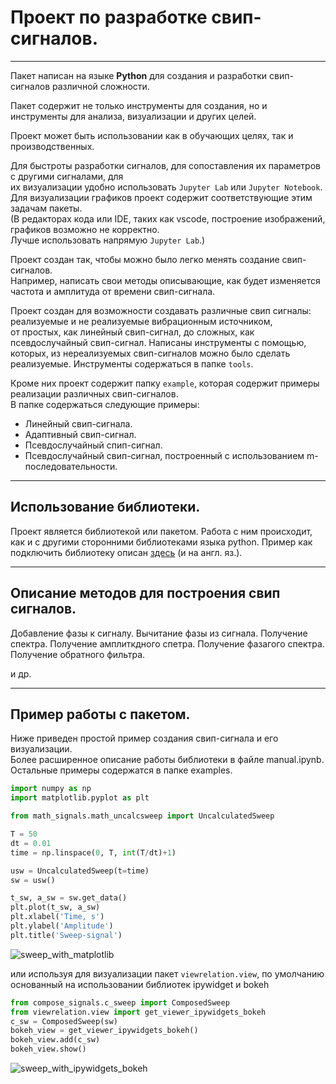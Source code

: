 # Проект по разработке свип-сигналов.
  
- - -  

Пакет написан на языке **Python** для создания и разработки свип-сигналов различной сложности.  
  
Пакет содержит не только инструменты для создания, но и инструменты для анализа, визуализации и других целей. 
    
Проект может быть использовании как в обучающих целях, так и производственных.  
  
Для быстроты разработки сигналов, для сопоставления их параметров с другими сигналами, для  
их визуализации удобно использовать `Jupyter Lab` или `Jupyter Notebook`.  
Для визуализации графиков проект содержит соответствующие этим задачам пакеты.  
(В редакторах кода или IDE, таких как vscode, построение изображений, графиков возможно не корректно.  
Лучше использовать напрямую `Jupyter Lab`.)  
  
Проект создан так, чтобы можно было легко менять создание свип-сигналов.   
Например, написать свои методы описывающие, как будет изменяется частота и амплитуда от времени свип-сигнала.  
  
Проект создан для возможности создавать различные свип сигналы: реализуемые и не реализуемые вибрационным источником,  
от простых, как линейный свип-сигнал, до сложных, как псевдослучайный свип-сигнал. Написаны инструменты с помощью,  
которых, из нереализуемых свип-сигналов можно было сделать реализуемые. Инструменты содержаться в папке `tools`.  
  
Кроме них проект содержит папку `example`, которая содержит примеры реализации различных свип-сигналов.  
В папке содержаться следующие примеры:  
* Линейный свип-сигнала.  
* Адаптивный свип-сигнал.
* Псевдослучайный спип-сигнал.  
* Псевдослучайный свип-сигнал, построенный с использованием m-последовательности. 

- - -
## Использование библиотеки. 

Проект является библиотекой или пакетом. Работа с ним происходит, как и с другими сторонними библиотеками языка python.
Пример как подключить библиотеку описан [здесь](https://all-python.ru/osnovy/podklyuchenie-modulej.html 'Import module') (и на англ. яз.). 
- - -
## Описание методов для построения свип сигналов.

Добавление фазы к сигналу.
Вычитание фазы из сигнала.
Получение спектра.
Получение амплиткдного спетра.
Получение фазагого спектра.
Получение обратного фильтра.

и др.

- - -
## Пример работы с пакетом.
  
Ниже приведен простой пример создания свип-сигнала и его визуализации.  
Более расширенное описание работы библиотеки в файле manual.ipynb. 
Остальные примеры содержатся в папке examples.

```python
import numpy as np
import matplotlib.pyplot as plt

from math_signals.math_uncalcsweep import UncalculatedSweep

T = 50
dt = 0.01
time = np.linspace(0, T, int(T/dt)+1)

usw = UncalculatedSweep(t=time)
sw = usw()

t_sw, a_sw = sw.get_data()
plt.plot(t_sw, a_sw)
plt.xlabel('Time, s')
plt.ylabel('Amplitude')
plt.title('Sweep-signal')
```

![sweep_with_matplotlib](https://user-images.githubusercontent.com/89973180/156033978-ccc8de40-9f6b-4bb1-b59f-7a3ea41d2f64.png "Linear Sweep") 

или используя для визуализации пакет ```viewrelation.view```, по умолчанию основанный на использовании библиотек ipywidget и bokeh  

```python
from compose_signals.c_sweep import ComposedSweep
from viewrelation.view import get_viewer_ipywidgets_bokeh
c_sw = ComposedSweep(sw)
bokeh_view = get_viewer_ipywidgets_bokeh()
bokeh_view.add(c_sw)
bokeh_view.show()
```

![sweep_with_ipywidgets_bokeh](https://user-images.githubusercontent.com/89973180/156037232-c3b11ec4-f653-44a2-be20-ec87f481d9b7.png "Linear Sweep GUI")